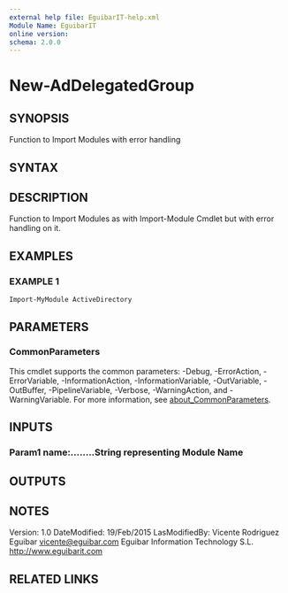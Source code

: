 ```yaml
---
external help file: EguibarIT-help.xml
Module Name: EguibarIT
online version:
schema: 2.0.0
---
```


# New-AdDelegatedGroup

## SYNOPSIS
Function to Import Modules with error handling

## SYNTAX

## DESCRIPTION
Function to Import Modules as with Import-Module Cmdlet but
with error handling on it.

## EXAMPLES

### EXAMPLE 1
```
Import-MyModule ActiveDirectory
```

## PARAMETERS

### CommonParameters
This cmdlet supports the common parameters: -Debug, -ErrorAction, -ErrorVariable, -InformationAction, -InformationVariable, -OutVariable, -OutBuffer, -PipelineVariable, -Verbose, -WarningAction, and -WarningVariable. For more information, see [about_CommonParameters](http://go.microsoft.com/fwlink/?LinkID=113216).

## INPUTS

### Param1 name:........String representing Module Name
## OUTPUTS

## NOTES
Version:         1.0
DateModified:    19/Feb/2015
LasModifiedBy:   Vicente Rodriguez Eguibar
    vicente@eguibar.com
    Eguibar Information Technology S.L.
    http://www.eguibarit.com

## RELATED LINKS

